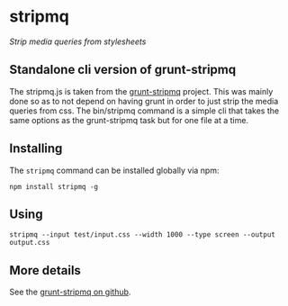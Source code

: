 # stripmq

*Strip media queries from stylesheets*

## Standalone cli version of grunt-stripmq

The stripmq.js is taken from the
[grunt-stripmq](https://npmjs.org/package/grunt-stripmq) project.  This was
mainly done so as to not depend on having grunt in order to just strip the
media queries from css.  The bin/stripmq command is a simple cli that takes the
same options as the grunt-stripmq task but for one file at a time.


## Installing

The `stripmq` command can be installed globally via npm:

```shell
npm install stripmq -g
```

## Using

```shell
stripmq --input test/input.css --width 1000 --type screen --output output.css
```

## More details

See the [grunt-stripmq on github](https://github.com/jtangelder/grunt-stripmq).
